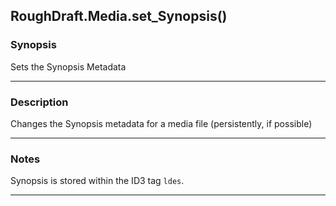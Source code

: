 RoughDraft.Media.set_Synopsis()
-------------------------------

### Synopsis
Sets the Synopsis Metadata

---

### Description

Changes the Synopsis metadata for a media file (persistently, if possible)

---

### Notes
Synopsis is stored within the ID3 tag `ldes`.

---
